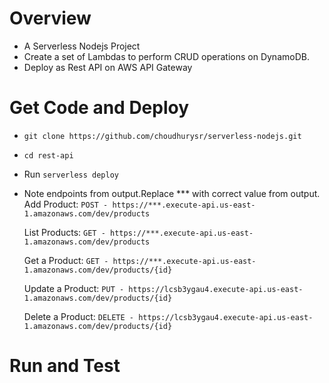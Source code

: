 # Overview
* A Serverless Nodejs Project 
* Create a set of Lambdas to perform CRUD operations on DynamoDB.
* Deploy as Rest API on AWS API Gateway


# Get Code and Deploy
* `git clone https://github.com/choudhurysr/serverless-nodejs.git`

* `cd rest-api`

* Run `serverless deploy`

* Note endpoints from output.Replace *** with correct value from output.
  Add Product:
  `POST - https://***.execute-api.us-east-1.amazonaws.com/dev/products`

  List Products:
  `GET - https://***.execute-api.us-east-1.amazonaws.com/dev/products`

  Get a Product:
  `GET - https://***.execute-api.us-east-1.amazonaws.com/dev/products/{id}`

  Update a Product:
  `PUT - https://lcsb3ygau4.execute-api.us-east-1.amazonaws.com/dev/products/{id}`
    
  Delete a Product:
  `DELETE - https://lcsb3ygau4.execute-api.us-east-1.amazonaws.com/dev/products/{id}`


# Run and Test
